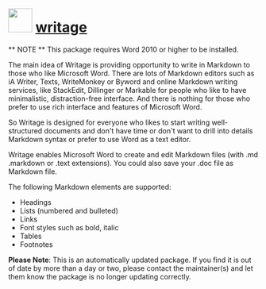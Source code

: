 # <img src="https://cdn.jsdelivr.net/gh/mkevenaar/chocolatey-packages@77922186ca474d25299d683ca4cdb586eb34825c/icons/writage.png" width="48" height="48"/> [writage](https://chocolatey.org/packages/writage)

** NOTE ** This package requires Word 2010 or higher to be installed.

The main idea of Writage is providing opportunity to write in Markdown to those who like Microsoft Word. There are lots of Markdown editors such as iA Writer, Texts, WriteMonkey or Byword and online Markdown writing services, like StackEdit, Dillinger or Markable for people who like to have minimalistic, distraction-free interface. And there is nothing for those who prefer to use rich interface and features of Microsoft Word.

So Writage is designed for everyone who likes to start writing well-structured documents and don't have time or don't want to drill into details Markdown syntax or prefer to use Word as a text editor.

Writage enables Microsoft Word to create and edit Markdown files (with .md .markdown or .text extensions). You could also save your .doc file as Markdown file.

The following Markdown elements are supported:

- Headings
- Lists (numbered and bulleted)
- Links
- Font styles such as bold, italic
- Tables
- Footnotes

**Please Note**: This is an automatically updated package. If you find it is
out of date by more than a day or two, please contact the maintainer(s) and
let them know the package is no longer updating correctly.
